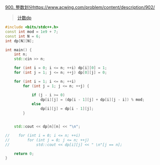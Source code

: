 [900. 整数划分](https://www.acwing.com/problem/content/description/902/)https://www.acwing.com/problem/content/description/902/

> [计数dp](https://github.com/GongNanyue/ProblemSolve/blob/main/%E5%8A%A8%E6%80%81%E8%A7%84%E5%88%92/%E8%AE%A1%E6%95%B0dp.md)

```cpp
#include <bits/stdc++.h>
const int mod = 1e9 + 7;
const int N = 6;
int dp[N][N];

int main() {
    int n;
    std::cin >> n;

    for (int i = 0; i <= n; ++i) dp[i][0] = 1;
    for (int j = 1; j <= n; ++j) dp[0][j] = 0;

    for (int i = 1; i <= n; ++i)
        for (int j = 1; j <= n; ++j) {

            if (j - i >= 0)
                dp[i][j] = (dp[i - 1][j] + dp[i][j - i]) % mod;
            else
                dp[i][j] = dp[i - 1][j];
        }


    std::cout << dp[n][n] << "\n";

//    for (int i = 0; i <= n; ++i)
//        for (int j = 0; j <= n; ++j)
//            std::cout << dp[i][j] << " \n"[j == n];

    return 0;
}
```
